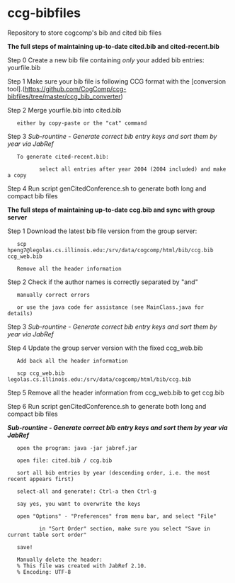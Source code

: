 # ccg-bibfiles
Repository to store cogcomp's bib and cited bib files

**The full steps of maintaining up-to-date cited.bib and cited-recent.bib**

Step 0 Create a new bib file containing *only* your added bib entries: yourfile.bib

Step 1 Make sure your bib file is following CCG format with the [conversion tool].(https://github.com/CogComp/ccg-bibfiles/tree/master/ccg_bib_converter)

Step 2 Merge yourfile.bib into cited.bib

       either by copy-paste or the "cat" command

Step 3 *Sub-rountine - Generate correct bib entry keys and sort them by year via JabRef*

       To generate cited-recent.bib: 

              select all entries after year 2004 (2004 included) and make a copy

Step 4 Run script genCitedConference.sh to generate both long and compact bib files

**The full steps of maintaining up-to-date ccg.bib and sync with group server**

Step 1 Download the latest bib file version from the group server:
        
       scp hpeng7@legolas.cs.illinois.edu:/srv/data/cogcomp/html/bib/ccg.bib ccg_web.bib

       Remove all the header information

Step 2 Check if the author names is correctly separated by "and"

       manually correct errors 

       or use the java code for assistance (see MainClass.java for details)

Step 3 *Sub-rountine - Generate correct bib entry keys and sort them by year via JabRef*

Step 4 Update the group server version with the fixed ccg_web.bib 

       Add back all the header information

       scp ccg_web.bib legolas.cs.illinois.edu:/srv/data/cogcomp/html/bib/ccg.bib

Step 5 Remove all the header information from ccg_web.bib to get ccg.bib

Step 6 Run script genCitedConference.sh to generate both long and compact bib files

**_Sub-rountine - Generate correct bib entry keys and sort them by year via JabRef_**

       open the program: java -jar jabref.jar

       open file: cited.bib / ccg.bib

       sort all bib entries by year (descending order, i.e. the most recent appears first)

       select-all and generate!: Ctrl-a then Ctrl-g

       say yes, you want to overwrite the keys

       open "Options" - "Preferences" from menu bar, and select "File"

              in "Sort Order" section, make sure you select "Save in current table sort order" 

       save! 

       Manually delete the header:
       % This file was created with JabRef 2.10.
       % Encoding: UTF-8